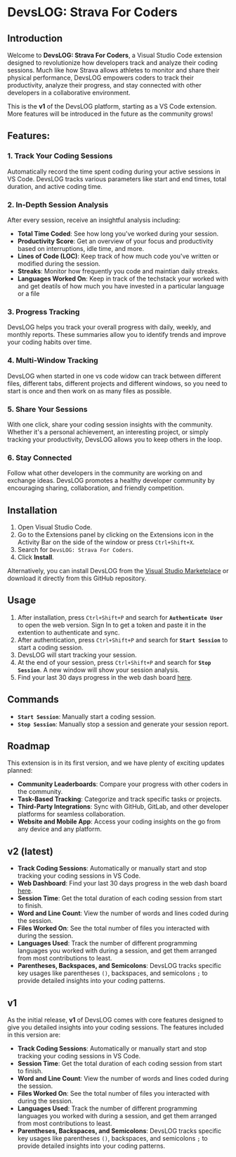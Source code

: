 
# DevsLOG: Strava For Coders

## Introduction

Welcome to **DevsLOG: Strava For Coders**, a Visual Studio Code extension designed to revolutionize how developers track and analyze their coding sessions. Much like how Strava allows athletes to monitor and share their physical performance, DevsLOG empowers coders to track their productivity, analyze their progress, and stay connected with other developers in a collaborative environment.

This is the **v1** of the DevsLOG platform, starting as a VS Code extension. More features will be introduced in the future as the community grows!

## Features:

### 1. **Track Your Coding Sessions**
Automatically record the time spent coding during your active sessions in VS Code. DevsLOG tracks various parameters like start and end times, total duration, and active coding time.

### 2. **In-Depth Session Analysis**
After every session, receive an insightful analysis including:
- **Total Time Coded**: See how long you've worked during your session.
- **Productivity Score**: Get an overview of your focus and productivity based on interruptions, idle time, and more.
- **Lines of Code (LOC)**: Keep track of how much code you've written or modified during the session.
- **Streaks**: Monitor how frequently you code and maintian daily streaks.
- **Languages Worked On**: Keep in track of the techstack your worked with and get deatils of how much you have invested in a particular language or a file

### 3. **Progress Tracking**
DevsLOG helps you track your overall progress with daily, weekly, and monthly reports. These summaries allow you to identify trends and improve your coding habits over time.

### 4. **Multi-Window Tracking**
DevsLOG when started in one vs code widow can track between different files, different tabs, different projects and different windows, so you need to start is once and then work on as many files as possible.

### 5. **Share Your Sessions**
With one click, share your coding session insights with the community. Whether it's a personal achievement, an interesting project, or simply tracking your productivity, DevsLOG allows you to keep others in the loop.

### 6. **Stay Connected**
Follow what other developers in the community are working on and exchange ideas. DevsLOG promotes a healthy developer community by encouraging sharing, collaboration, and friendly competition.

## Installation

1. Open Visual Studio Code.
2. Go to the Extensions panel by clicking on the Extensions icon in the Activity Bar on the side of the window or press `Ctrl+Shift+X`.
3. Search for `DevsLOG: Strava For Coders`.
4. Click **Install**.

Alternatively, you can install DevsLOG from the [Visual Studio Marketplace](#link-to-marketplace) or download it directly from this GitHub repository.

## Usage

1. After installation, press `Ctrl+Shift+P` and search for **`Authenticate User`** to open the web version. Sign In to get a token and paste it in the extention to authenticate and sync.
2. After authentication, press `Ctrl+Shift+P` and search for **`Start Session`** to start a coding session.
3. DevsLOG will start tracking your session.
4. At the end of your session, press `Ctrl+Shift+P` and search for **`Stop Session`**. A new window will show your session analysis.
5. Find your last 30 days progress in the web dash board [here](https://devlogs-dev.netlify.app/register).

## Commands

- **`Start Session`**: Manually start a coding session.
- **`Stop Session`**: Manually stop a session and generate your session report.

## Roadmap

This extension is in its first version, and we have plenty of exciting updates planned:
- **Community Leaderboards**: Compare your progress with other coders in the community.
- **Task-Based Tracking**: Categorize and track specific tasks or projects.
- **Third-Party Integrations**: Sync with GitHub, GitLab, and other developer platforms for seamless collaboration.
- **Website and Mobile App**: Access your coding insights on the go from any device and any platform.

## v2 (latest)

- **Track Coding Sessions**: Automatically or manually start and stop tracking your coding sessions in VS Code.
- **Web Dashboard**: Find your last 30 days progress in the web dash board [here](https://devlogs-dev.netlify.app/register).
- **Session Time**: Get the total duration of each coding session from start to finish.
- **Word and Line Count**: View the number of words and lines coded during the session.
- **Files Worked On**: See the total number of files you interacted with during the session.
- **Languages Used**: Track the number of different programming languages you worked with during a session, and get them arranged from most contributions to least.
- **Parentheses, Backspaces, and Semicolons**: DevsLOG tracks specific key usages like parentheses `()`, backspaces, and semicolons `;` to provide detailed insights into your coding patterns.

  

## v1 

As the initial release, **v1** of DevsLOG comes with core features designed to give you detailed insights into your coding sessions. The features included in this version are:

- **Track Coding Sessions**: Automatically or manually start and stop tracking your coding sessions in VS Code.
- **Session Time**: Get the total duration of each coding session from start to finish.
- **Word and Line Count**: View the number of words and lines coded during the session.
- **Files Worked On**: See the total number of files you interacted with during the session.
- **Languages Used**: Track the number of different programming languages you worked with during a session, and get them arranged from most contributions to least.
- **Parentheses, Backspaces, and Semicolons**: DevsLOG tracks specific key usages like parentheses `()`, backspaces, and semicolons `;` to provide detailed insights into your coding patterns.
